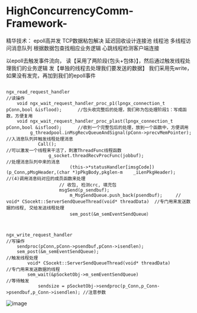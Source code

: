 # HighConcurrencyComm-Framework-

精华技术：
epoll高并发
TCP数据粘包解决
延迟回收设计连接池
线程池
多线程访问消息队列
根据数据包查找相应业务逻辑
心跳线程检测客户端连接



  以epoll去触发事件流向，
    读【采用了两阶段{包头+包体}】，然后通过触发线程处理我们的业务逻辑
    发【单独的线程去处理我们要发送的数据】 我们采用先write，如果没有发完，再加到我们的epoll事件


	
```

ngx_read_request_handler													//读操作
	void ngx_wait_request_handler_proc_p1(lpngx_connection_t pConn,bool &isflood); 		//包头收完整后的处理，我们称为包处理阶段1：写成函数，方便复用
	void ngx_wait_request_handler_proc_plast(lpngx_connection_t pConn,bool &isflood);      //收到一个完整包后的处理，放到一个函数中，方便调用	
		 g_threadpool.inMsgRecvQueueAndSignal(pConn->precvMemPointer); 				//入消息队列并触发线程处理消息
		 	Call();                    										//可以激发一个线程来干活了，刺激ThreadFunc线程函数
				g_socket.threadRecvProcFunc(jobbuf);    						//处理消息队列中来的消息
    					(this->*statusHandler[imsgCode])(p_Conn,pMsgHeader,(char *)pPkgBody,pkglen-m	_iLenPkgHeader); 	//(4)调用消息码对应的成员函数来处理
					// 收包, 检测crc, 填充包
					msgSend(p_sendbuf);  
						m_MsgSendQueue.push_back(psendbuf);     // void* CSocekt::ServerSendQueueThread(void* threadData)  //专门用来发送数据的线程, 交给发送线程处理
						sem_post(&m_semEventSendQueue）



ngx_write_request_handler													//写操作
	sendproc(pConn,pConn->psendbuf,pConn->isendlen);
	sem_post(&m_semEventSendQueue);											//触发线程处理  
		void* CSocekt::ServerSendQueueThread(void* threadData)						//专门用来发送数据的线程
		sem_wait(&pSocketObj->m_semEventSendQueue)								//等待触发
          	sendsize = pSocketObj->sendproc(p_Conn,p_Conn->psendbuf,p_Conn->isendlen); //注意参数
```

![image](https://github.com/18953014746/HighConcurrencyComm-Framework-/assets/125641755/4a08b89d-5f52-4f54-bf39-35f8bbe2447d)
